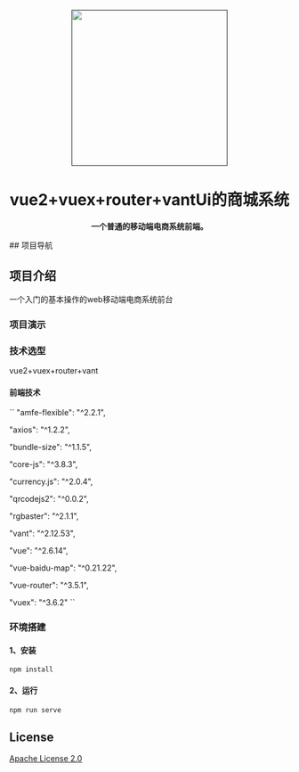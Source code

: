  
<p align="center">
    <a href="" target="_blank">
      <img src="./public/favicon.ico" width="280" />
    </a>
</p>

<h1 align="center">vue2+vuex+router+vantUi的商城系统</h1>
<p align="center"><strong>一个普通的移动端电商系统前端。</strong></p> 
## 项目导航
 
## 项目介绍 
   一个入门的基本操作的web移动端电商系统前台

### 项目演示  

### 技术选型 
vue2+vuex+router+vant

#### 前端技术 
``
"amfe-flexible": "^2.2.1",

"axios": "^1.2.2",

"bundle-size": "^1.1.5",

"core-js": "^3.8.3",

"currency.js": "^2.0.4",

"qrcodejs2": "^0.0.2",

"rgbaster": "^2.1.1",

"vant": "^2.12.53",

"vue": "^2.6.14",

"vue-baidu-map": "^0.21.22",

"vue-router": "^3.5.1",

"vuex": "^3.6.2"
``
### 环境搭建
#### 1、安装
``npm install``
#### 2、运行
``npm run serve``

## License
[Apache License 2.0](./LICENSE)
